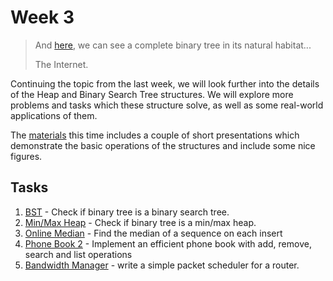 # Week 3

> And [here](http://imgur.com/L77FY5X), we can see a
> complete binary tree in its natural habitat...
>
> The Internet.

Continuing the topic from the last week, we will look further into the details
of the Heap and Binary Search Tree structures. We will explore more problems
and tasks which these structure solve, as well as some real-world applications
of them.

The [materials](materials/binary_trees.md) this time includes a couple of short
presentations which demonstrate the basic operations of the structures and include
some nice figures.

## Tasks

1. [BST](1-BST/README.md) - Check if binary tree is a binary search tree.
1. [Min/Max Heap](2-Min-Max-Heap/README.md) - Check if binary tree is a min/max heap.
1. [Online Median](3-Online-Median/README.md) - Find the median of a sequence
on each insert
1. [Phone Book 2](4-Phone-Book-2/README.md) - Implement an efficient phone book
with add, remove, search and list operations
1. [Bandwidth Manager](5-Bandwidth-Manager/README.md) - write a simple packet
scheduler for a router.
